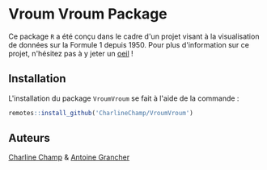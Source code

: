 # Vroum Vroum Package

Ce package ```R``` a été conçu dans le cadre d'un projet visant à la visualisation de données sur la Formule 1 depuis 1950. Pour plus d'information sur ce projet, n'hésitez pas à y jeter un [oeil](https://github.com/Antoine7526/F1Repo) !

## Installation

L'installation du package  ```VroumVroum``` se fait à l'aide de la commande :
```r
remotes::install_github('CharlineChamp/VroumVroum')
```

## Auteurs

[Charline Champ](https://github.com/CharlineCha) & [Antoine Grancher](https://github.com/Antoine7526)
